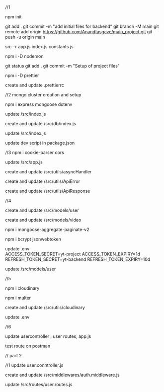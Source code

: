//1

npm init

git add .
git commit -m "add initial files for backend"
git branch -M main
git remote add origin https://github.com/Anandtasgave/main_project.git
git push -u origin main

src -> app.js index.js constants.js

npm i -D nodemon

git status
git add .
git commit -m "Setup of project files"

npm i -D prettier

create and update .prettierrc




//2
mongo cluster creation and setup

npm i express mongoose dotenv

update /src/index.js

create and update /src/db/index.js

update /src/index.js

update dev script in package.json




//3
npm i cookie-parser cors

update /src/app.js

create and update /src/utils/asyncHandler

create and update /src/utils/ApiError

create and update /src/utils/ApiResponse

//4

create and update /src/models/user

create and update /src/models/video

npm i mongoose-aggregate-paginate-v2

npm i bcrypt jsonwebtoken

update .env  
    ACCESS_TOKEN_SECRET=yt-project
    ACCESS_TOKEN_EXPIRY=1d
    REFRESH_TOKEN_SECRET=yt-backend
    REFRESH_TOKEN_EXPIRY=10d

update /src/models/user

//5

npm i cloudinary

npm i multer

create and update /src/utils/cloudinary

update .env

//6

update usercontroller , user routes, app.js
 
test route on postman

// part 2

//1 
update user.conntroller.js

create and update /src/middlewares/auth.middleware.js

update /src/routes/user.routes.js
